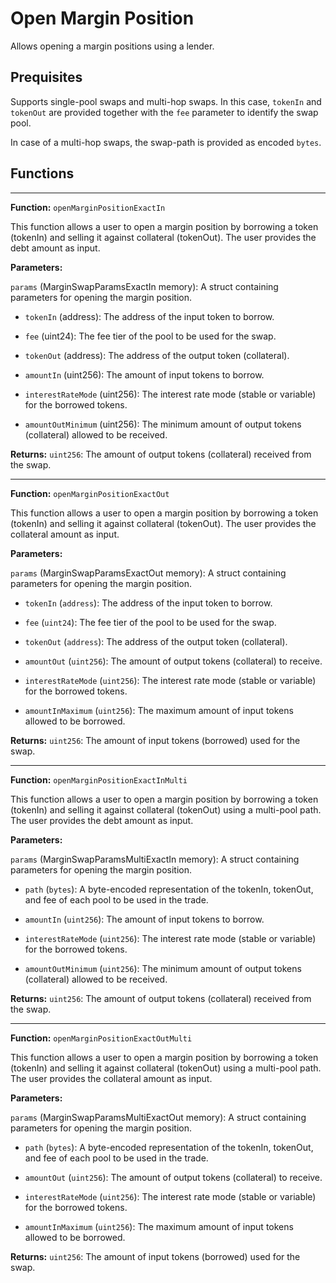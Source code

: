 # Open Margin Position

Allows opening a margin positions using a lender.

## Prequisites

Supports single-pool swaps and multi-hop swaps. In this case, `tokenIn` and `tokenOut` are provided together with the `fee` parameter to identify the swap pool.

In case of a multi-hop swaps, the swap-path is provided as encoded `bytes`.

## Functions

---

**Function:** `openMarginPositionExactIn`

This function allows a user to open a margin position by borrowing a token (tokenIn) and selling it against collateral (tokenOut). The user provides the debt amount as input.

**Parameters:**

`params` (MarginSwapParamsExactIn memory): A struct containing parameters for opening the margin position.

- `tokenIn` (address): The address of the input token to borrow.

- `fee` (uint24): The fee tier of the pool to be used for the swap.

- `tokenOut` (address): The address of the output token (collateral).

- `amountIn` (uint256): The amount of input tokens to borrow.

- `interestRateMode` (uint256): The interest rate mode (stable or variable) for the borrowed tokens.

- `amountOutMinimum` (uint256): The minimum amount of output tokens (collateral) allowed to be received.

**Returns:** `uint256`: The amount of output tokens (collateral) received from the swap.

---

**Function:** `openMarginPositionExactOut`

This function allows a user to open a margin position by borrowing a token (tokenIn) and selling it against collateral (tokenOut). The user provides the collateral amount as input.

**Parameters:**

`params` (MarginSwapParamsExactOut memory): A struct containing parameters for opening the margin position.

- `tokenIn` (`address`): The address of the input token to borrow.

- `fee` (`uint24`): The fee tier of the pool to be used for the swap.

- `tokenOut` (`address`): The address of the output token (collateral).

- `amountOut` (`uint256`): The amount of output tokens (collateral) to receive.

- `interestRateMode` (`uint256`): The interest rate mode (stable or variable) for the borrowed tokens.

- `amountInMaximum` (`uint256`): The maximum amount of input tokens allowed to be borrowed.

**Returns:** `uint256`: The amount of input tokens (borrowed) used for the swap.

---

**Function:** `openMarginPositionExactInMulti`

This function allows a user to open a margin position by borrowing a token (tokenIn) and selling it against collateral (tokenOut) using a multi-pool path. The user provides the debt amount as input.

**Parameters:**

`params` (MarginSwapParamsMultiExactIn memory): A struct containing parameters for opening the margin position.

- `path` (`bytes`): A byte-encoded representation of the tokenIn, tokenOut, and fee of each pool to be used in the trade.

- `amountIn` (`uint256`): The amount of input tokens to borrow.

- `interestRateMode` (`uint256`): The interest rate mode (stable or variable) for the borrowed tokens.

- `amountOutMinimum` (`uint256`): The minimum amount of output tokens (collateral) allowed to be received.

**Returns:** `uint256`: The amount of output tokens (collateral) received from the swap.

---

**Function:** `openMarginPositionExactOutMulti`

This function allows a user to open a margin position by borrowing a token (tokenIn) and selling it against collateral (tokenOut) using a multi-pool path. The user provides the collateral amount as input.

****Parameters:****

`params` (MarginSwapParamsMultiExactOut memory): A struct containing parameters for opening the margin position.

- `path` (`bytes`): A byte-encoded representation of the tokenIn, tokenOut, and fee of each pool to be used in the trade.

- `amountOut` (`uint256`): The amount of output tokens (collateral) to receive.

- `interestRateMode` (`uint256`): The interest rate mode (stable or variable) for the borrowed tokens.

- `amountInMaximum` (`uint256`): The maximum amount of input tokens allowed to be borrowed.

**Returns:** `uint256`: The amount of input tokens (borrowed) used for the swap.